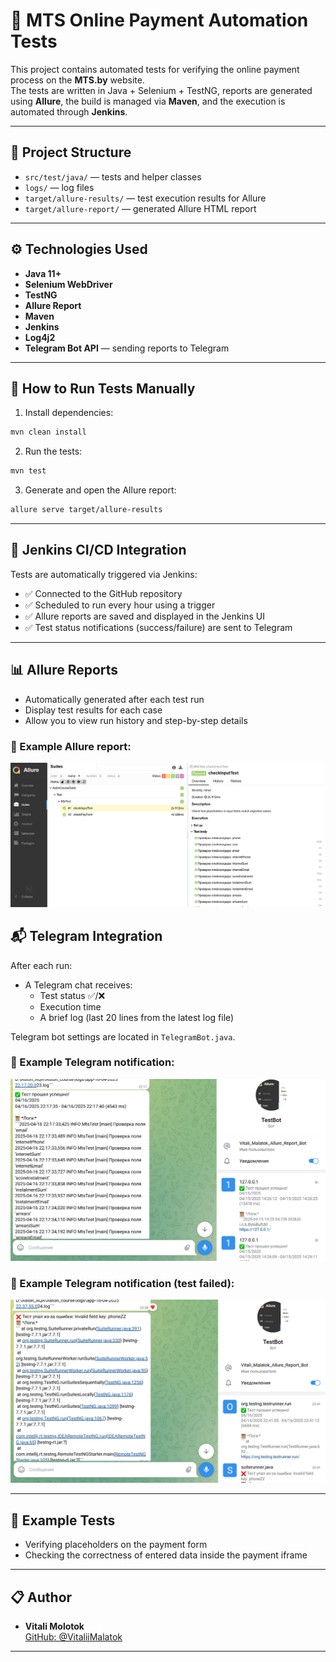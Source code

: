# 💪 MTS Online Payment Automation Tests

This project contains automated tests for verifying the online payment process on the **MTS.by** website.  
The tests are written in Java + Selenium + TestNG, reports are generated using **Allure**, the build is managed via **Maven**, and the execution is automated through **Jenkins**.

---

## 📁 Project Structure

- `src/test/java/` — tests and helper classes
- `logs/` — log files
- `target/allure-results/` — test execution results for Allure
- `target/allure-report/` — generated Allure HTML report

---

## ⚙️ Technologies Used

- **Java 11+**
- **Selenium WebDriver**
- **TestNG**
- **Allure Report**
- **Maven**
- **Jenkins**
- **Log4j2**
- **Telegram Bot API** — sending reports to Telegram

---

## 🚀 How to Run Tests Manually

1. Install dependencies:

```bash
mvn clean install
```

2. Run the tests:

```bash
mvn test
```

3. Generate and open the Allure report:

```bash
allure serve target/allure-results
```

---

## 🧰 Jenkins CI/CD Integration

Tests are automatically triggered via Jenkins:

- ✅ Connected to the GitHub repository
- ✅ Scheduled to run every hour using a trigger
- ✅ Allure reports are saved and displayed in the Jenkins UI
- ✅ Test status notifications (success/failure) are sent to Telegram

---

## 📊 Allure Reports

- Automatically generated after each test run
- Display test results for each case
- Allow you to view run history and step-by-step details

### 📸 Example Allure report:

![Allure report example](screenshots/Screenshot%20(44).png)


## 📬 Telegram Integration

After each run:

- A Telegram chat receives:
  - Test status ✅/❌
  - Execution time
  - A brief log (last 20 lines from the latest log file)

Telegram bot settings are located in `TelegramBot.java`.

### 📸 Example Telegram notification:

![Telegram report example](screenshots/Screenshot%20(45).png)

### 📸 Example Telegram notification (test failed):

![Telegram report example](screenshots/Screenshot%20(46).png)

---

## 📌 Example Tests

- Verifying placeholders on the payment form
- Checking the correctness of entered data inside the payment iframe

---

## 📋 Author

- **Vitali Molotok**  
  [GitHub: @VitaliiMalatok](https://github.com/VitaliiMalatok)

---

